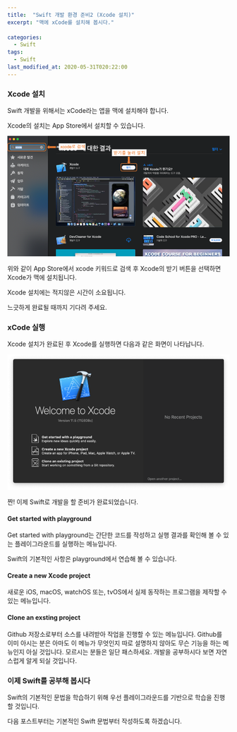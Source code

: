 ```yaml
---
title:  "Swift 개발 환경 준비2 (Xcode 설치)"
excerpt: "맥에 xCode를 설치해 봅시다."

categories:
  - Swift
tags:
  - Swift
last_modified_at: 2020-05-31T020:22:00
---
```


### Xcode 설치

Swift 개발을 위해서는 xCode라는 앱을 맥에 설치해야 합니다.

Xcode의 설치는 App Store에서 설치할 수 있습니다.

![Xcode 설치](/assets/posts/appstore.png)

위와 같이 App Store에서 xcode 키워드로 검색 후 Xcode의 받기 버튼을 선택하면 Xcode가 맥에 설치됩니다.

Xcode 설치에는 적지않은 시간이 소요됩니다.

느긋하게 완료될 때까지 기다려 주세요.

### xCode 실행

Xcode 설치가 완료된 후 Xcode를 실행하면 다음과 같은 화면이 나타납니다.

![xCode 실행](/assets/posts/xcode.png)

짠! 이제 Swift로 개발을 할 준비가 완료되었습니다.

#### Get started with playground

Get started with playground는 간단한 코드를 작성하고 실행 결과를 확인해 볼 수 있는 플레이그라운드를 실행하는 메뉴입니다.

Swift의 기본적인 사항은 playground에서 연습해 볼 수 있습니다.

#### Create a new Xcode project

새로운 iOS, macOS, watchOS 또는, tvOS에서 실제 동작하는 프로그램을 제작할 수 있는 메뉴입니다.

#### Clone an exsting project

Github 저장소로부터 소스를 내려받아 작업을 진행할 수 있는 메뉴입니다. Github를 이미 아시는 분은 아마도 이 메뉴가 무엇인지 따로 설명하지 않아도 무슨 기능을 하는 메뉴인지 아실 것입니다.
모르시는 분들은 일단 패스하세요. 개발을 공부하시다 보면 자연스럽게 알게 되실 것입니다.

### 이제 Swift를 공부해 봅시다

Swift의 기본적인 문법을 학습하기 위해 우선 플레이그라운드를 기반으로 학습을 진행할 것입니다.

다음 포스트부터는 기본적인 Swift 문법부터 작성하도록 하겠습니다.
